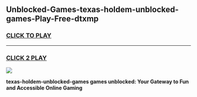 
## Unblocked-Games-texas-holdem-unblocked-games-Play-Free-dtxmp
<h3>
<a href="https://premium76.site?title=texas-holdem-unblocked-games&ref=18A1">CLICK TO PLAY</a></h3>
<hr>

<h3>
<a href="https://premium76.site?title=texas-holdem-unblocked-games&ref=18A1">CLICK 2 PLAY</a>
  
</h3>

<a href="https://premium76.site?title=texas-holdem-unblocked-games&ref=18A1"><img src="https://clearcache.store/games.png"></a>


**texas-holdem-unblocked-games games unblocked: Your Gateway to Fun and Accessible Online Gaming**
